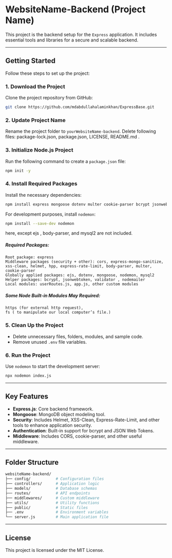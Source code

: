 # WebsiteName-Backend (Project Name)

This project is the backend setup for the `Express` application. It includes essential tools and libraries for a secure and scalable backend.  

---

## Getting Started  

Follow these steps to set up the project:  

### 1. Download the Project  
Clone the project repository from GitHub:  
```bash  
git clone https://github.com/mdabdullahalaminkhan/ExpressBase.git  
```  

### 2. Update Project Name  
Rename the project folder to `yourWebsiteName-backend`. Delete following files: package-lock.json, package.json, LICENSE, README.md .

### 3. Initialize Node.js Project  
Run the following command to create a `package.json` file:  
```bash  
npm init -y  
```  

### 4. Install Required Packages  
Install the necessary dependencies:  
```bash  
npm install express mongoose dotenv multer cookie-parser bcrypt jsonwebtoken nodemailer cors express-mongo-sanitize express-rate-limit helmet hpp validator xss-clean --save-dev nodemon
``` 

For development purposes, install `nodemon`:  
```bash  
npm install --save-dev nodemon  
``` 
here, except ejs , body-parser, and mysql2 are not included.
##### Required Packages: 
```
Root package: express
Middleware packages (security + other): cors, express-mongo-sanitize, xss-clean, helmet, hpp, express-rate-limit, body-parser, multer, cookie-parser
Globally applied packages: ejs, dotenv, mongoose, nodemon, mysql2
Helper packages: bcrypt, jsonwebtoken, validator , nodemailer
Local modules: userRoutes.js, app.js, other custom modules
```
##### Some Node Built-in Modules May Required:
```
https (for external http request),
fs ( to manipulate our local computer’s file.)
```

### 5. Clean Up the Project  
- Delete unnecessary files, folders, modules, and sample code.  
- Remove unused `.env` file variables.  

### 6. Run the Project  
Use `nodemon` to start the development server:  
```bash  
npx nodemon index.js  
```  

---

## Key Features  
- **Express.js**: Core backend framework.  
- **Mongoose**: MongoDB object modeling tool.  
- **Security**: Includes Helmet, XSS-Clean, Express-Rate-Limit, and other tools to enhance application security.  
- **Authentication**: Built-in support for bcrypt and JSON Web Tokens.  
- **Middleware**: Includes CORS, cookie-parser, and other useful middleware.  

---

## Folder Structure  

```bash  
websiteName-backend/  
├── config/           # Configuration files  
├── controllers/      # Application logic  
├── models/           # Database schemas  
├── routes/           # API endpoints  
├── middlewares/      # Custom middleware  
├── utils/            # Utility functions  
├── public/           # Static files  
├── .env              # Environment variables  
└── server.js         # Main application file  
```  

---

## License  
This project is licensed under the MIT License.  

